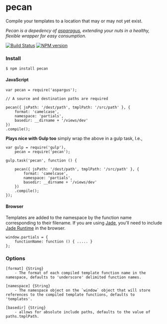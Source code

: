 pecan
=====

Compile your templates to a location that may or may not yet exist.

*Pecan is a depedency of [asparagus](http://joechapman.github.io/asparagus/), extending your nuts in a healthy, flexible wrapper for easy consumption.*

[![Build Status](https://travis-ci.org/JoeChapman/pecan.svg?branch=master)](https://travis-ci.org/JoeChapman/pecan)
[![NPM version](https://badge.fury.io/js/pecan.svg)](http://badge.fury.io/js/pecan)

### Install

```
$ npm install pecan
```

#### JavaScript
```
var pecan = require('aspargus');

// A source and destination paths are required

pecan({ jsPath: '/dest/path', tmplPath: '/src/path' }, {
    format: 'camelcase',
    namespace: 'partials',
    basedir: __dirname + '/views/dev'
})
.compile();
```

**Plays nice with Gulp too** simply wrap the above in a gulp task, I.e.,

```
var gulp = require('gulp'),
    pecan = require('pecan');

gulp.task('pecan', function () {

    pecan({ jsPath: '/dest/path', tmplPath: '/src/path' }, {
        format: 'camelcase',
        namespace: 'partials',
        basedir: __dirname + '/views/dev'
    })
    .compile();
});
```

#### Browser
Templates are added to the namespace by the function name corresponding to their filename.
If you are using [Jade](http://jade-lang.com/), you'll need to include [Jade Runtime](https://raw.githubusercontent.com/visionmedia/jade/master/runtime.js) in the browser.
```
window.partials = {
    functionName: function () { ..... }
};
```

### Options
```
[format] {String}
    - The format of each compiled template function name in the namespace, defaults to 'underscore' delimited function names.

[namespace] {String}
    - The namespace object on the `window` object that will store references to the compiled template functions, defaults to 'templates'.

[basedir] {String}
    - allows for absolute include paths, defaults to the value of paths.tmplPath.

```
